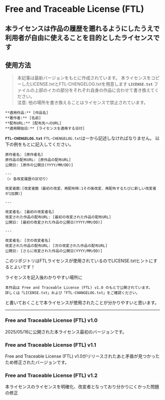 # Free and Traceable License (FTL)
本ライセンスは作品の履歴を遡れるようにしたうえで利用者が自由に使えることを目的としたライセンスです
---
## 使用方法
> 本記事は最新バージョンをもとに作成されています。
本ライセンスをコピーしたLICENSE.txtとFTL-CHENGELOG.txtを用意します
**`LICENSE.txt`**
ファイルの上部のイカの部分をそれぞれ自身の作品に合わせて書き換えてください。   
> 注意: 他の場所を書き換えることはライセンスで禁止されています。
```
**適用作品:** [作品名]
**著作者:** [名前]
**配布URL:** [配布先へのURL]
**適用開始日:** [ライセンスを適用する日付]
```
**`FTL-CHENGELOG.txt`**
`FTL-CHENGELOG.txt`は一から記述しなければなりません。
以下の例をもとに記入してください。
```
原作者名: [原作者名]
原作品の配布URL: [原作品の配布URL]
公開日: [原作の公開日(YYYY/MM/DD)]

---
（↑ 各改変履歴の区切り）
   
改変者数:[改変者数（最初の改変、再配布時:1その後改変、再配布するたびに新しい改変者が1加算）]

---

改変者名: [最初の改変者名]
改変された作品の配布URL: [最初の改変された作品の配布URL]
公開日: [最初の改変された作品の公開日(YYYY/MM/DD)]

---

改変者名: [次の改変者名]
改変された作品の配布URL: [次の改変された作品の配布URL]
公開日: [さらに改変された作品の公開日(YYYY/MM/DD)]
```
このリポジトリはFTLライセンスが使用されているのでLICENSE.txtヒントにするとよいです！　　　

ライセンスを記入後わかりやすい場所に
```
本作品は Free and Traceable License (FTL) v1.0 のもとで公開されています。  
詳しくは「LICENSE.txt」および「FTL-CHANGELOG.txt」をご確認ください。
```
と書いておくことで本ライセンスが使用されたことが分かりやすいと思います。   

---
### Free and Traceable License (FTL) v1.0
2025/05/16に公開された本ライセンス最初のバージョンです。
### Free and Traceable License (FTL) v1.1
Free and Traceable License (FTL) v1.0がリリースされたあと矛盾が見つかったため修正されたバージョンです。
### Free and Traceable License (FTL) v1.2
本ライセンスのライセンスを明確化、改変者となっており分かりにくかった問題の修正